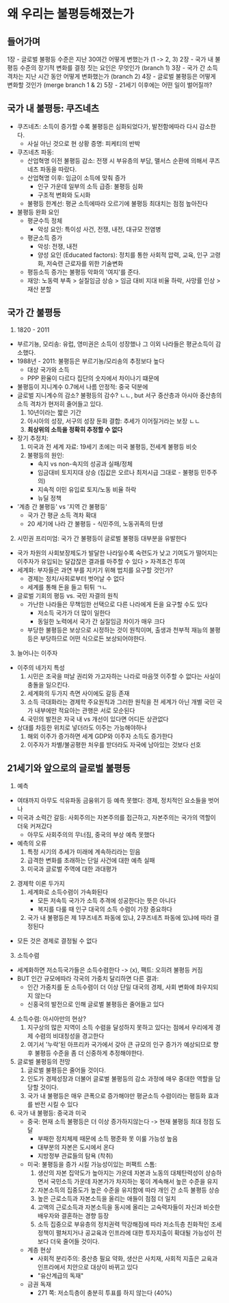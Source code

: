 # 왜 우리는 불평등해졌는가

## 들어가며
       
1장 - 글로벌 불평등 수준은 지난 30여간 어떻게 변했는가 (1 -> 2, 3)
2장 - 국가 내 불평등 수준의 장기적 변화를 결정 짓는 요인은 무엇인가 (branch 1)
3장 - 국가 간 소득 격차는 지난 시간 동안 어떻게 변화했는가 (branch 2)
4장 - 글로벌 불평등은 어떻게 변화할 것인가 (merge branch 1 & 2)
5장 - 21세기 이후에는 어떤 일이 벌어질까?

## 국가 내 불평등: 쿠즈네츠
* 쿠즈네츠: 소득이 증가할 수록 불평등은 심화되었다가, 발전함에따라 다시 감소한다.
    * 사실 아닌 것으로 현 상황 증명: 피케티의 반박
* 쿠즈네츠 파동:
    * 산업혁명 이전 불평등 감소: 전쟁 시 부유층의 부담, 맬서스 순환에 의해서 쿠즈네츠 파동을 따랐다. 
    * 산업혁명 이후: 임금이 소득에 맞춰 증가
        * 인구 가운데 일부의 소득 급증: 불평등 심화
        * 구조적 변화와 도시화
    * 불평등 한계선: 평균 소득에따라 오르기에 불평등 최대치는 점점 높아진다
* 불평등 완화 요인
    * 평균수득 정체
        * 악성 요인: 특이성 사건, 전쟁, 내전, 대규모 전염병
    * 평균소득 증가
        * 악성: 전쟁, 내전
        * 양성 요인 (Educated factors): 정치를 통한 사회적 압력, 교육, 인구 고령화, 저숙련 근로자를 위한 기술변화
    * 평등소득 증가는 불평등 악화의 '여지'를 준다.
    * 재앙: 노동력 부족 > 실질임금 상승 > 임금 대비 지대 비율 하락, 사망률 인상 > 재산 분할

## 국가 간 불평등
1. 1820 - 2011
* 부르기뇽, 모리송: 유럽, 영미권은 소득이 성장했나 그 이외 나라들은 평균소득이 감소했다. 
* 1988년 - 2011: 불평등은 부르기뇽/모리송의 추정보다 높다
    * 대상 국가와 소득
    * PPP 환율이 다르다
집단의 숫자에서 차이나기 떄문에
* 불평등이 지니계수 0.7에서 나름 안정적: 중국 덕분에
* 글로벌 지니계수의 감소? 불평등의 감수? ㄴㄴ, but 서구 중산층과 아시아 중산층의 소득 격차가 현저히 줄어들고 있다.
    1. 10년이라는 짧은 기간
    2. 아시아의 성장, 서구의 성장 둔화 결합: 추세가 이어질거라는 보장 ㄴㄴ
    3. **최상위의 소득을 정확히 추정할 수 없다**
* 장기 추정치:
    1. 미국과 전 세계 자료: 19세기 초에는 미국 불평등, 전세계 불평등 비슷
    2. 불평등의 원인:
        * 속지 vs non-속지의 성공과 실패/정체
        * 임금대비 토지지대 상승 (집값은 오르나 최저시급 그대로 - 불평등 민주주의)
        * 지속적 이민 유입로 토지/노동 비율 하락
        * 뉴딜 정책
* '계층 간 불평등' vs '지역 간 불평등'
    * 국가 간 평균 소득 격차 확대
    * 20 세기에 나라 간 불평등 - 식민주의, 노동귀족의 탄생
2. 시민권 프리미엄: 국가 간 불평등이 글로벌 불평등 대부분을 유발한다
* 국가 차원의 사회보장제도가 발달한 나라일수록 숙련도가 낮고 기여도가 떨어지는 이주자가 유입되는 달갑잖은 결과를 마주할 수 있다 > 자격조건 투여
* 세계화: 부자들은 과연 부를 지키기 위해 법치를 요구할 것인가?
    * 경제는 정치/사회로부터 벗어날 수 없다
    * 세계를 통해 돈을 들고 튀튀 ㄱㄴ
* 글로벌 기회의 평등 vs. 국민 자결의 원칙
    * 가난한 나라들은 무책임한 선택으로 다른 나라에게 돈을 요구할 수도 있다
        * 저소득 국가가 더 많이 일한다
        * 동일한 노력에서 국가 간 실질임금 차이가 매우 크다
    * 부당한 불평등은 보상으로 시정하는 것이 원칙이며, 출생과 천부적 재능의 불평등은 부당하므로 어떤 식으로든 보상되어야한다. 
3. 늘어나는 이주자
* 이주의 네가지 특성
    1. 시민은 조국을 떠날 권리와 가고자하는 나라로 마음껏 이주할 수 없다는 사실이 충돌을 일으킨다.
    2. 세계화의 두가지 측면 사이에도 갈등 존재
    3. 소득 극대화라는 경제학 주요원칙과 그러한 원칙을 전 세계가 아닌 개별 국민 국가 내부에만 적요아는 관행은 서로 모순된다
    4. 국민의 발전은 자국 내 vs 개선이 있다면 어디든 상관없다
* 상대를 차등한 위치로 넣더라도 이주는 가능해야하나
    1. 해외 이주가 증가하면 세계 GDP와 이주자 소득도 증가한다
    2. 이주자가 차별/불공평한 처우를 받더라도 자국에 남아있는 것보다 선호

## 21세기와 앞으로의 글로벌 불평등
1. 예측
* 여태까지 아무도 석유파동 금융위기 등 예측 못했다: 경제, 정치적인 요소들을 벗어나
* 미국과 소력간 갈등: 사회주의는 자본주의를 접근하고, 자본주의는 국가의 역할이 더욱 커져갔다
    * 아무도 사회주의의 무너짐, 중국의 부상 예측 못했다
* 예측의 오류
    1. 특정 시기의 추세가 미래에 계속하리라는 믿음
    2. 급격한 변화를 초래하는 단일 사건에 대한 예측 실패
    3. 미국과 글로벌 주역에 대한 과대평가
2. 경제학 이론 두가지
    1. 세계화로 소득수렴이 가속화된다
        * 모든 저속득 국가가 소득 추격에 성공한다는 뜻은 아니다
        * 복지를 다룰 때 인구 대국의 소득 수렴이 가장 중요하다
    2. 국가 내 불평등은 제 1쿠즈네츠 파동에 있냐, 2쿠즈네츠 파동에 있냐에 따라 결정된다
* 모든 것은 경제로 결정될 수 없다
3. 소득수렴
* 세계화하면 저소득국가들은 소득수렴한다 -> (x), 팩트: 오히려 불평등 커짐
* BUT 인간 규모에따라 각국의 가중치 달리하면 다른 결과:
    * 인간 가중치를 둔 소득수렴이 더 이상 단일 대국의 경제, 사회 변화에 좌우지되지 않는다
    * 신홍국의 발전으로 인해 글로벌 불평등은 줄어들고 있다
4. 소득수렴: 아시아만의 현상?
    1. 지구상의 많은 지역이 소득 수렴을 달성하지 못하고 있다는 점에서 우리에게 경제 수렴의 비대칭성을 경고한다
    2. 여기서 '누락'된 아프리카 국가에서 갖아 큰 규모의 인구 증가가 예상되므로 향후 불평등 수준을 좀 더 신중하게 추정해야한다. 
5. 글로벌 불평등의 전망
    1. 글로벌 불평등은 줄어들 것이다. 
    2. 인도가 경제성장과 더불어 글로벌 불평등의 감소 과정에 매우 중대한 역할을 담당할 것이다. 
    3. 국가 내 불평등은 매우 큰폭으로 증가해야만 평균소득 수렴이라는 평등화 효과를 반전 시킬 수 있다
6. 국가 내 불평등: 중국과 미국
    * 중국: 현재 소득 불평등은 더 이상 증가하지않는다 -> 현재 불평등 최대 정점 도달
        * 부패한 정치체제 때문에 소득 평준화 못 이룰 가능성 높음
        * 대부분의 자본은 도시에서 온다
        * 지방정부 관료들의 탐욕 (착취)
    * 미국: 불평등을 증가 시킬 가능성이있는 퍼팩트 스톰:
        1. 생산의 자본 집약도가 높아지는 가운데 자본과 노동의 대체탄력성이 상승하면서 국민소득 가운데 자본가가 차지하는 몫이 계속해서 높은 수준을 유지
        2. 자본소득의 집중도가 높은 수준을 유지함에 따라 개인 간 소득 불평등 상승
        3. 높은 근로소득과 자본소득을 올리는 애들이 점점 더 일치
        4. 고액의 근로소득과 자본소득을 동시에 올리는 고숙력자들이 자신과 비슷한 배우자와 결혼하는 경향 등장
        5. 소득 집중으로 부유층의 정치권력 막강해짐에 따라 저소득층 친화적인 조세정책이 펼쳐지거나 공교육과 인프라에 대한 투자지출이 확대될 가능성이 전보다 더욱 줄어들 것이다.
    * 계층 현상
        * 사회적 분리주의: 중산층 필요 약화, 생산은 사치재, 사회적 지출은 교육과 인프라에서 치안으로 대상이 바뀌고 있다
        * "유산계급의 독재"
    * 금권 독재
        * 271 쪽: 저소득층이 충분히 투표를 하지 않는다 (40%)   